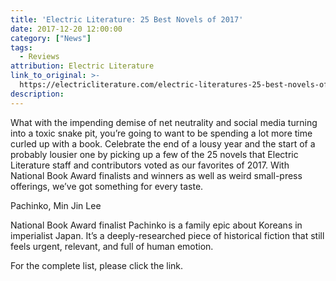 ```yaml
---
title: 'Electric Literature: 25 Best Novels of 2017'
date: 2017-12-20 12:00:00
category: ["News"]
tags:
  - Reviews
attribution: Electric Literature
link_to_original: >-
  https://electricliterature.com/electric-literatures-25-best-novels-of-2017-5c0b1c67a998
description:
---
```



What with the impending demise of net neutrality and social media turning into a toxic snake pit, you’re going to want to be spending a lot more time curled up with a book. Celebrate the end of a lousy year and the start of a probably lousier one by picking up a few of the 25 novels that Electric Literature staff and contributors voted as our favorites of 2017. With National Book Award finalists and winners as well as weird small-press offerings, we’ve got something for every taste.

Pachinko, Min Jin Lee

National Book Award finalist Pachinko is a family epic about Koreans in imperialist Japan. It’s a deeply-researched piece of historical fiction that still feels urgent, relevant, and full of human emotion.

For the complete list, please click the link.